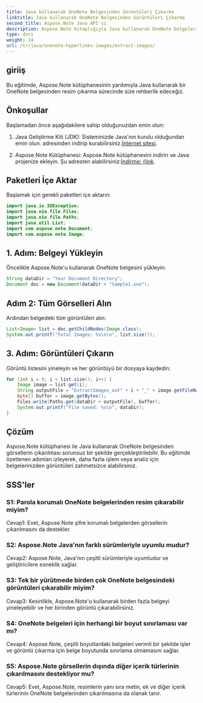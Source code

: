```yaml
---
title: Java kullanarak OneNote Belgesinden Görüntüleri Çıkarma
linktitle: Java kullanarak OneNote Belgesinden Görüntüleri Çıkarma
second_title: Aspose.Note Java API'si
description: Aspose.Note kitaplığıyla Java kullanarak OneNote belgelerinden görüntüleri nasıl çıkaracağınızı öğrenin. Sorunsuz görüntü ayıklama için adım adım kılavuzumuzu izleyin.
type: docs
weight: 14
url: /tr/java/onenote-hyperlinks-images/extract-images/
---
```

## giriiş

Bu eğitimde, Aspose.Note kütüphanesinin yardımıyla Java kullanarak bir OneNote belgesinden resim çıkarma sürecinde size rehberlik edeceğiz.

## Önkoşullar

Başlamadan önce aşağıdakilere sahip olduğunuzdan emin olun:

1.  Java Geliştirme Kiti (JDK): Sisteminizde Java'nın kurulu olduğundan emin olun. adresinden indirip kurabilirsiniz.[İnternet sitesi](https://www.oracle.com/java/technologies/javase-jdk15-downloads.html).

2.  Aspose.Note Kütüphanesi: Aspose.Note kütüphanesini indirin ve Java projenize ekleyin. Şu adresten alabilirsiniz:[İndirme: {link](https://releases.aspose.com/note/java/).

## Paketleri İçe Aktar

Başlamak için gerekli paketleri içe aktarın:

```java
import java.io.IOException;
import java.nio.file.Files;
import java.nio.file.Paths;
import java.util.List;
import com.aspose.note.Document;
import com.aspose.note.Image;
```

## 1. Adım: Belgeyi Yükleyin

Öncelikle Aspose.Note'u kullanarak OneNote belgesini yükleyin:

```java
String dataDir = "Your Document Directory";
Document doc = new Document(dataDir + "Sample1.one");
```

## Adım 2: Tüm Görselleri Alın

Ardından belgedeki tüm görüntüleri alın:

```java
List<Image> list = doc.getChildNodes(Image.class);
System.out.printf("Total Images: %s\n\n", list.size());
```

## 3. Adım: Görüntüleri Çıkarın

Görüntü listesini yineleyin ve her görüntüyü bir dosyaya kaydedin:

```java
for (int i = 0; i < list.size(); i++) {
    Image image = list.get(i);
    String outputFile = "ExtractImages_out" + i + "_" + image.getFileName();
    byte[] buffer = image.getBytes();
    Files.write(Paths.get(dataDir + outputFile), buffer);
    System.out.printf("File saved: %s\n", dataDir);
}
```

## Çözüm

Aspose.Note kütüphanesi ile Java kullanarak OneNote belgesinden görsellerin çıkarılması sorunsuz bir şekilde gerçekleştirilebilir. Bu eğitimde özetlenen adımları izleyerek, daha fazla işlem veya analiz için belgelerinizden görüntüleri zahmetsizce alabilirsiniz.

## SSS'ler

### S1: Parola korumalı OneNote belgelerinden resim çıkarabilir miyim?

Cevap1: Evet, Aspose.Note şifre korumalı belgelerden görsellerin çıkarılmasını da destekler.

### S2: Aspose.Note Java'nın farklı sürümleriyle uyumlu mudur?

Cevap2: Aspose.Note, Java'nın çeşitli sürümleriyle uyumludur ve geliştiricilere esneklik sağlar.

### S3: Tek bir yürütmede birden çok OneNote belgesindeki görüntüleri çıkarabilir miyim?

Cevap3: Kesinlikle, Aspose.Note'u kullanarak birden fazla belgeyi yineleyebilir ve her birinden görüntü çıkarabilirsiniz.

### S4: OneNote belgeleri için herhangi bir boyut sınırlaması var mı?

Cevap4: Aspose.Note, çeşitli boyutlardaki belgeleri verimli bir şekilde işler ve görüntü çıkarma için belge boyutunda sınırlama olmamasını sağlar.

### S5: Aspose.Note görsellerin dışında diğer içerik türlerinin çıkarılmasını destekliyor mu?

Cevap5: Evet, Aspose.Note, resimlerin yanı sıra metin, ek ve diğer içerik türlerinin OneNote belgelerinden çıkarılmasına da olanak tanır.